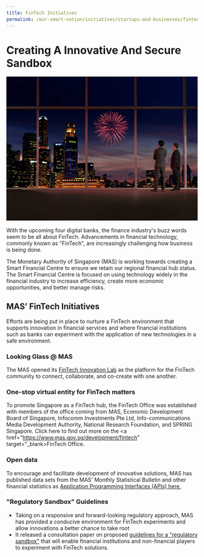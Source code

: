 ```yaml
---
title: FinTech Initiatives 
permalink: /our-smart-nation/initiatives/startups-and-businesses/fintech-initiatives
---
```


# Creating A Innovative And Secure Sandbox 

![Singapore's central business district](/images/our-smart-nation/Initiatives/Fintech-sandbox.jpg)

With the upcoming four digital banks, the finance industry's buzz words seem to be all about FinTech. Advancements in financial technology, commonly known as "FinTech", are increasingly challenging how business is being done.

The Monetary Authority of Singapore (MAS) is working towards creating a Smart Financial Centre to ensure we retain our regional financial hub status. The Smart Financial Centre is focused on using technology widely in the financial industry to increase efficiency, create more economic opportunities, and better manage risks. 
 
## MAS’ FinTech Initiatives

Efforts are being put in place to nurture a FinTech environment that supports innovation in financial services and where financial institutions such as banks can experiment with the application of new technologies in a safe environment.

### Looking Glass @ MAS
The MAS opened its <a href="https://www.mas.gov.sg/news/media-releases/2016/mas-establishes-fintech-innovation-lab" target="_blank">FinTech Innovation Lab</a> as the platform for the FinTech community to connect, collaborate, and co-create with one another. 

### One-stop virtual entity for FinTech matters
To promote Singapore as a FinTech hub, the FinTech Office was established with members of the office coming from MAS, Economic Development Board of Singapore, Infocomm Investments Pte Ltd, Info-communications Media Development Authority, National Research Foundation, and SPRING Singapore.  Click here to find out more on the <a href="https://www.mas.gov.sg/development/fintech" target="_blank>FinTech Office.</a> 
 
### Open data
To encourage and facilitate development of innovative solutions, MAS has published data sets from the MAS' Monthly Statistical Bulletin and other financial statistics as <a href="https://secure.mas.gov.sg/api/Search.aspx" target="_blank">Application Programming Interfaces (APIs) here.</a> 

### "Regulatory Sandbox" Guidelines
-	Taking on a responsive and forward-looking regulatory approach, MAS has provided a conducive environment for FinTech experiments and allow innovations a better chance to take root
-	It released a consultation paper on proposed <a href="https://www.mas.gov.sg/news/media-releases/2016/mas-issues-regulatory-sandbox-guidelines-for-fintech-experiments" target="_blank">guidelines for a "regulatory sandbox"</a> that will enable financial institutions and non-financial players to experiment with FinTech solutions.
